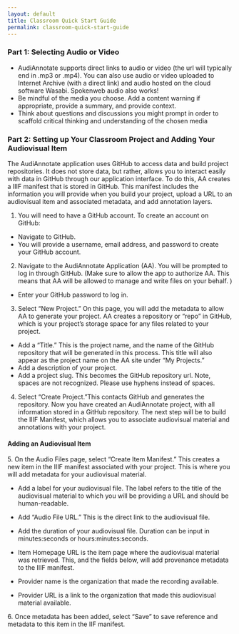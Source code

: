 ```yaml
---
layout: default
title: Classroom Quick Start Guide
permalink: classroom-quick-start-guide
---
```

<!-- Add an essay or interpretive material below this line,
using HTML or markdown.  Do not modify this file above this line -->

### Part 1: Selecting Audio or Video
- AudiAnnotate supports direct links to audio or video (the url will typically end in .mp3 or .mp4). You can also use audio or video uploaded to Internet Archive (with a direct link) and audio hosted on the cloud software Wasabi. Spokenweb audio also works!
- Be mindful of the media you choose. Add a content warning if appropriate, provide a summary, and provide context.
- Think about questions and discussions you might prompt in order to scaffold critical thinking and understanding of the chosen media


### Part 2: Setting up Your Classroom Project and Adding Your Audiovisual Item

The AudiAnnotate application uses GitHub to access data and build project repositories. It does not store data, but rather, allows you to interact easily with data in GitHub through our application interface. To do this, AA creates a IIIF manifest that is stored in GitHub. This manifest includes the information you will provide when you build your project, upload a URL to an audiovisual item and associated metadata, and add annotation layers.

1. You will need to have a GitHub account. To create an account on GitHub:
- Navigate to GitHub.
- You will provide a username, email address, and password to create your GitHub account.

2. Navigate to the AudiAnnotate Application (AA).
You will be prompted to log in through GitHub. (Make sure to allow the app to authorize AA. This means that AA will be allowed to manage and write files on your behalf. )
- Enter your GitHub password to log in.
3. Select “New Project.” On this page, you will add the metadata to allow AA to generate your project. AA creates a repository or “repo” in GitHub, which is your project’s storage space for any files related to your project.
- Add a “Title.” This is the project name, and the name of the GitHub repository that will be generated in this process. This title will also appear as the project name on the AA site under “My Projects.”
- Add a description of your project.
- Add a project slug. This becomes the GitHub repository url. Note, spaces are not recognized. Please use hyphens instead of spaces.
4. Select “Create Project.”This contacts GitHub and generates the repository. Now you have created an AudiAnnotate project, with all information stored in a GitHub repository. The next step will be to build the IIIF Manifest, which allows you to associate audiovisual material and annotations with your project.

#### Adding an Audiovisual Item
 5\. On the Audio Files page, select “Create Item Manifest.” This creates a new item in the IIIF manifest associated with your project. This is where you will add metadata for your audiovisual material.
 
- Add a label for your audiovisual file. The label refers to the title of the audiovisual material to which you will be providing a URL and should be human-readable.
    
- Add “Audio File URL.” This is the direct link to the audiovisual file.
    
 - Add the duration of your audiovisual file. Duration can be input in minutes:seconds or hours:minutes:seconds. 
    
 - Item Homepage URL is the item page where the audiovisual material was retrieved. This, and the fields below, will add provenance metadata to the IIIF manifest.
    
 - Provider name is the organization that made the recording available.
    
 - Provider URL is a link to the organization that made this audiovisual material available.
    

 6\. Once metadata has been added, select “Save” to save reference and metadata to this item in the IIF manifest.
